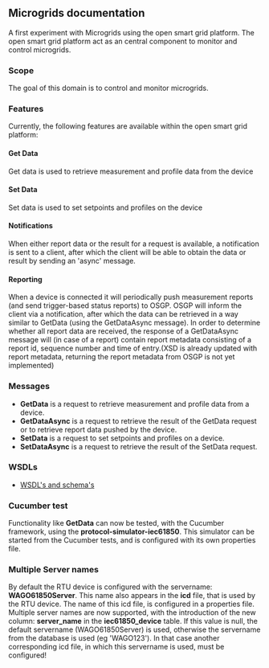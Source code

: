 ## Microgrids documentation

A first experiment with Microgrids using the open smart grid platform.
The open smart grid platform act as an central component to monitor and control microgrids.

### Scope
The goal of this domain is to control and monitor microgrids.

### Features
Currently, the following features are available within the open smart grid platform:

#### Get Data
Get data is used to retrieve measurement and profile data from the device

#### Set Data
Set data is used to set setpoints and profiles on the device

#### Notifications
When either report data or the result for a request is available, a notification is sent to a client,
after which the client will be able to obtain the data or result by sending an 'async' message.

#### Reporting
When a device is connected it will periodically push measurement reports (and send trigger-based status reports) to OSGP. OSGP will inform the client via a notification, after which the data can be retrieved in a way similar to GetData (using the GetDataAsync message).
In order to determine whether all report data are received, the response of a GetDataAsync message will (in case of a report) contain report metadata consisting of a report id, sequence number and time of entry.(XSD is already updated with report metadata, returning the report metadata from OSGP is not yet implemented)

### Messages

- **GetData** is a request to retrieve measurement and profile data from a device.
- **GetDataAsync** is a request to retrieve the result of the GetData request or to retrieve report data pushed by the device.
- **SetData** is a request to set setpoints and profiles on a device.
- **SetDataAsync** is a request to retrieve the result of the SetData request.

### WSDLs

* [WSDL's and schema's](https://github.com/OSGP/Shared/tree/development/osgp-ws-microgrids/src/main/resources)

### Cucumber test
Functionality like **GetData** can now be tested, with the Cucumber framework, using the **protocol-simulator-iec61850**. This simulator can be started from the Cucumber tests, and is configured with its own properties file.

### Multiple Server names
By default the RTU device is configured with the servername: **WAGO61850Server**. This name also appears in the **icd** file, that is used by the RTU device. The name of this icd file, is configured in a properties file. Multiple server names are now supported, with the introduction of the new column: **server_name** in the **iec61850_device** table. If this value is null, 
the default servername (WAGO61850Server) is used, otherwise the servername from the database is used (eg 'WAGO123'). In that case another corresponding icd file, in which this servername is used, must be configured! 


